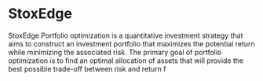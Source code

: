 # StoxEdge
StoxEdge Portfolio optimization is a quantitative investment strategy that aims to construct an investment portfolio that maximizes the potential return while minimizing the associated risk. The primary goal of portfolio optimization is to find an optimal allocation of assets that will provide the best possible trade-off between risk and return f
